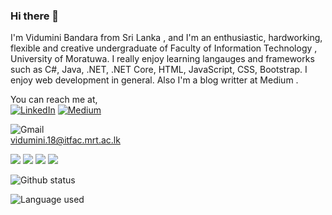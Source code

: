 ### Hi there 👋

I'm Vidumini Bandara from Sri Lanka , and I'm an enthusiastic, hardworking, flexible and creative undergraduate of Faculty of Information Technology , University of Moratuwa. I really enjoy learning langauges and frameworks such as C#, Java, .NET, .NET Core, HTML, JavaScript, CSS, Bootstrap. I enjoy web development in general. Also I'm a blog writter at Medium . 
<br>

You can reach me at,
<br>
[![LinkedIn](https://img.shields.io/badge/LinkedIn-0077B5?style=for-the-badge&logo=linkedin&logoColor=white)](https://www.linkedin.com/in/vidumini-bandara/)
[![Medium](https://img.shields.io/badge/Medium-12100E?style=for-the-badge&logo=medium&logoColor=white)](https://vidumibandara23.medium.com/)


![Gmail](https://img.shields.io/badge/Gmail-D14836?style=for-the-badge&logo=gmail&logoColor=white)
<br>
vidumini.18@itfac.mrt.ac.lk
<br>


<img src="https://img.shields.io/badge/-JavaScript-F7DF1E?logo=JavaScript&logoColor=fff"> <img src="https://img.shields.io/badge/-HTML-e34f26?logo=html5&logoColor=fff"> <img src="https://img.shields.io/badge/-CSS-1572B6?logo=CSS3&logoColor=fff"> <img src="https://img.shields.io/badge/--512BD4?logo=.NET&logoColor=fff"> 

![Github status](https://github-readme-stats.vercel.app/api?username=Vidumini1998&count_private=true&show_icons=true&theme=radical)

![Language used](https://github-readme-stats.vercel.app/api/top-langs/?username=Vidumini1998&show_icons=true&theme=radical)

